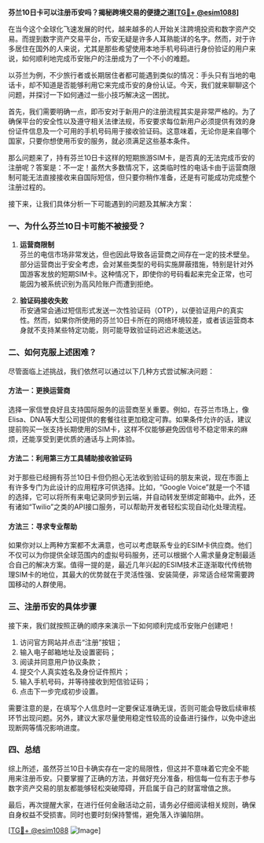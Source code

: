 **芬兰10日卡可以注册币安吗？揭秘跨境交易的便捷之道[[TG💪+ @esim1088](https://t.me/s/esim1088)]**

在当今这个全球化飞速发展的时代，越来越多的人开始关注跨境投资和数字资产交易。而提到数字资产交易平台，币安无疑是许多人耳熟能详的名字。然而，对于许多居住在国外的人来说，尤其是那些希望使用本地手机号码进行身份验证的用户来说，如何顺利地完成币安账户的注册成为了一个不小的难题。

以芬兰为例，不少旅行者或长期居住者都可能遇到类似的情况：手头只有当地的电话卡，却不知道是否能够利用它来完成币安的身份认证。今天，我们就来聊聊这个问题，并探讨一下如何通过一些小技巧解决这一困扰。

首先，我们需要明确一点，即币安对于新用户的注册流程其实是非常严格的。为了确保平台的安全性以及遵守相关法律法规，币安要求每位新用户必须提供有效的身份证件信息及一个可用的手机号码用于接收验证码。这意味着，无论你是来自哪个国家，只要你想使用币安的服务，就必须满足这些基本条件。

那么问题来了，持有芬兰10日卡这样的短期旅游SIM卡，是否真的无法完成币安的注册呢？答案是：不一定！虽然大多数情况下，这类临时性的电话卡由于运营商限制可能无法直接接收来自国际短信，但只要你稍作准备，还是有可能成功完成整个注册过程的。

接下来，让我们具体分析一下可能遇到的问题及其解决方案：

### 一、为什么芬兰10日卡可能不被接受？

1. **运营商限制**  
   芬兰的电信市场非常发达，但也因此导致各运营商之间存在一定的技术壁垒。部分运营商出于安全考虑，会对某些类型的号码实施屏蔽措施，特别是针对外国游客发放的短期SIM卡。这种情况下，即使你的号码看起来完全正常，也可能因为被系统识别为高风险账户而遭到拒绝。

2. **验证码接收失败**  
   币安通常会通过短信形式发送一次性验证码（OTP），以便验证用户的真实性。然而，如果你所使用的芬兰10日卡所在的网络环境较差，或者该运营商本身就不支持某些特定功能，则可能导致验证码迟迟未能送达。

### 二、如何克服上述困难？

尽管面临上述挑战，我们依然可以通过以下几种方式尝试解决问题：

#### 方法一：更换运营商
选择一家信誉良好且支持国际服务的运营商至关重要。例如，在芬兰市场上，像Elisa、DNA等大型公司提供的套餐往往更加稳定可靠。如果条件允许的话，建议提前购买一张支持长期使用的SIM卡，这样不仅能够避免因信号不稳定带来的麻烦，还能享受到更优质的通话与上网体验。

#### 方法二：利用第三方工具辅助接收验证码
对于那些已经拥有芬兰10日卡但仍担心无法收到验证码的朋友来说，现在市面上有许多专门为此设计的应用程序可供选择。比如，“Google Voice”就是一个不错的选择，它可以将所有来电记录同步到云端，并自动转发至绑定邮箱中。此外，还有诸如“Twilio”之类的API接口服务，可以帮助开发者轻松实现自动化处理流程。

#### 方法三：寻求专业帮助
如果你对以上两种方案都不太满意，也可以考虑联系专业的ESIM卡供应商。他们不仅可以为你提供全球范围内的虚拟号码服务，还可以根据个人需求量身定制最适合自己的解决方案。值得一提的是，最近几年兴起的ESIM技术正逐渐取代传统物理SIM卡的地位，其最大的优势就在于灵活性强、安装简便，非常适合经常需要跨国移动的人群使用。

### 三、注册币安的具体步骤

接下来，我们就按照正确的顺序来演示一下如何顺利完成币安账户创建吧！

1. 访问官方网站并点击“注册”按钮；
2. 输入电子邮箱地址及设置密码；
3. 阅读并同意用户协议条款；
4. 提交个人真实姓名及身份证件照片；
5. 输入手机号码，并等待接收到短信验证码；
6. 点击下一步完成初步设置。

需要注意的是，在填写个人信息时一定要保证准确无误，否则可能会导致后续审核环节出现问题。另外，建议大家尽量使用稳定性较高的设备进行操作，以免中途出现断网等情况影响进度。

### 四、总结

综上所述，虽然芬兰10日卡确实存在一定的局限性，但这并不意味着它完全不能用来注册币安。只要掌握了正确的方法，并做好充分准备，相信每一位有志于参与数字资产交易的朋友都能够轻松突破障碍，开启属于自己的财富增值之旅。

最后，再次提醒大家，在进行任何金融活动之前，请务必仔细阅读相关规则，确保自身权益不受损害。同时也要时刻保持警惕，避免落入诈骗陷阱。

[[TG💪+ @esim1088](https://t.me/s/esim1088) ![Image](https://i.postimg.cc/4NQfJmqS/Snipaste-2025-05-13-00-14-12.png)]